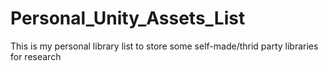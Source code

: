 # Personal_Unity_Assets_List
This is my personal library list to store some self-made/thrid party libraries for research 
